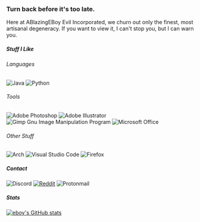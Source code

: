### Turn back before it's too late.

Here at ABlazingEBoy Evil Incorporated, we churn out only the finest, most artisanal degeneracy. If you want to view it, I can't stop you, but I can warn you.

##### Stuff I Like

###### Languages

![Java](https://img.shields.io/badge/java-%23ED8B00.svg?style=for-the-badge&logo=java&logoColor=white)
![Python](https://img.shields.io/badge/python-3670A0?style=for-the-badge&logo=python&logoColor=ffdd54)

###### Tools

![Adobe Photoshop](https://img.shields.io/badge/photoshop-%2331A8FF.svg?style=for-the-badge&logo=adobephotoshop&logoColor=white)
![Adobe Illustrator](https://img.shields.io/badge/illustrator-%23FF9A00.svg?style=for-the-badge&logo=adobeillustrator&logoColor=white)
![Gimp Gnu Image Manipulation Program](https://img.shields.io/badge/Gimp-657D8B?style=for-the-badge&logo=gimp&logoColor=FFFFFF)
![Microsoft Office](https://img.shields.io/badge/Microsoft_Office-D83B01?style=for-the-badge&logo=microsoft-office&logoColor=white)

###### Other Stuff

![Arch](https://img.shields.io/badge/Arch%20Linux-1793D1?logo=arch-linux&logoColor=fff&style=for-the-badge)
![Visual Studio Code](https://img.shields.io/badge/VSCode-0078d7.svg?style=for-the-badge&logo=visual-studio-code&logoColor=white)
![Firefox](https://img.shields.io/badge/Firefox-FF7139?style=for-the-badge&logo=Firefox-Browser&logoColor=white)

##### Contact

![Discord](https://img.shields.io/badge/ablazingeboy%237375-%237289DA.svg?style=for-the-badge&logo=discord&logoColor=white)
[![Reddit](https://img.shields.io/badge/%2Fu%2FABlazingLife-FF4500?style=for-the-badge&logo=reddit&logoColor=white)](https://reddit.com/u/ablazinglife)
![Protonmail](https://img.shields.io/badge/ablazingeboy%40protonmail.com-8B89CC?style=for-the-badge&logo=protonmail&logoColor=white)

##### Stats

[![eboy's GitHub stats](https://github-readme-stats.vercel.app/api?username=ablazingeboy&show_icons=true&theme=great-gatsby)](https://github.com/anuraghazra/github-readme-stats)
